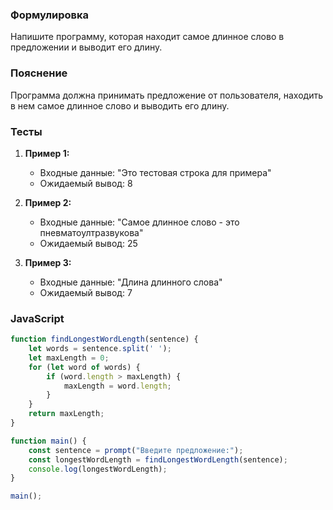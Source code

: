 
### Формулировка
Напишите программу, которая находит самое длинное слово в предложении и выводит его длину.

### Пояснение
Программа должна принимать предложение от пользователя, находить в нем самое длинное слово и выводить его длину.

### Тесты

1. **Пример 1:**
   - Входные данные: "Это тестовая строка для примера"
   - Ожидаемый вывод: 8

2. **Пример 2:**
   - Входные данные: "Самое длинное слово - это пневматоултразвукова"
   - Ожидаемый вывод: 25

3. **Пример 3:**
   - Входные данные: "Длина длинного слова"
   - Ожидаемый вывод: 7

### JavaScript
```javascript
function findLongestWordLength(sentence) {
    let words = sentence.split(' ');
    let maxLength = 0;
    for (let word of words) {
        if (word.length > maxLength) {
            maxLength = word.length;
        }
    }
    return maxLength;
}

function main() {
    const sentence = prompt("Введите предложение:");
    const longestWordLength = findLongestWordLength(sentence);
    console.log(longestWordLength);
}

main();
```


